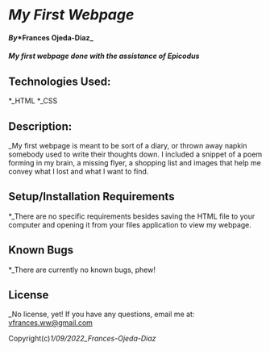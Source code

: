 # _My First Webpage_
#### _By_*Frances Ojeda-Diaz_
#### _My first webpage done with the assistance of Epicodus_

## Technologies Used:
*_HTML
*_CSS

## Description:
_My first webpage is meant to be sort of a diary, or thrown away napkin somebody used to write their thoughts down. I included a snippet of a poem forming in my brain, a missing flyer, a shopping list and images that help me convey what I lost and what I want to find.

## Setup/Installation Requirements
*_There are no specific requirements besides saving the HTML file to your computer and opening it from your files application to view my webpage.

## Known Bugs
*_There are currently no known bugs, phew!

## License
_No license, yet! If you have any questions, email me at: vfrances.ww@gmail.com

Copyright(c)_1/09/2022_Frances-Ojeda-Diaz_